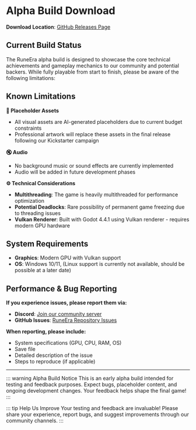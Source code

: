 # Alpha Build Download

**Download Location**: [GitHub Releases Page](https://github.com/RuneEra/RuneEra/tags)

## Current Build Status

The RuneEra alpha build is designed to showcase the core technical achievements and gameplay mechanics to our community and potential backers. While fully playable from start to finish, please be aware of the following limitations:

## Known Limitations

**🎨 Placeholder Assets**
- All visual assets are AI-generated placeholders due to current budget constraints
- Professional artwork will replace these assets in the final release following our Kickstarter campaign

**🔇 Audio**
- No background music or sound effects are currently implemented
- Audio will be added in future development phases

**⚙️ Technical Considerations**
- **Multithreading**: The game is heavily multithreaded for performance optimization
- **Potential Deadlocks**: Rare possibility of permanent game freezing due to threading issues
- **Vulkan Renderer**: Built with Godot 4.4.1 using Vulkan renderer - requires modern GPU hardware

## System Requirements
- **Graphics**: Modern GPU with Vulkan support
- **OS**: Windows 10/11, (Linux support is currently not available, should be possible at a later date)

## Performance & Bug Reporting

**If you experience issues, please report them via:**
- **Discord**: [Join our community server](https://discord.gg/qmHsxjph)
- **GitHub Issues**: [RuneEra Repository Issues](https://github.com/RuneEra/RuneEra/issues)

**When reporting, please include:**
- System specifications (GPU, CPU, RAM, OS)
- Save file
- Detailed description of the issue
- Steps to reproduce (if applicable)

---

::: warning Alpha Build Notice
This is an early alpha build intended for testing and feedback purposes. Expect bugs, placeholder content, and ongoing development changes. Your feedback helps shape the final game!
:::

::: tip Help Us Improve
Your testing and feedback are invaluable! Please share your experience, report bugs, and suggest improvements through our community channels.
:::